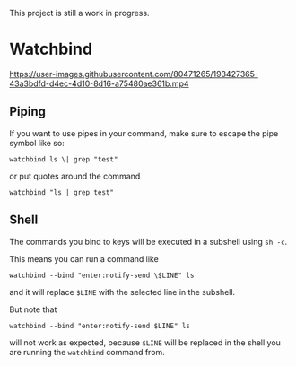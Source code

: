 This project is still a work in progress.

# Watchbind

https://user-images.githubusercontent.com/80471265/193427365-43a3bdfd-d4ec-4d10-8d16-a75480ae361b.mp4

## Piping

If you want to use pipes in your command, make sure to escape the pipe symbol like so:
```
watchbind ls \| grep "test"
```
or put quotes around the command
```
watchbind "ls | grep test"
```

## Shell

The commands you bind to keys will be executed in a subshell using `sh -c`.

This means you can run a command like 
```
watchbind --bind "enter:notify-send \$LINE" ls
```
and it will replace `$LINE` with the selected line in the subshell.

But note that 
```
watchbind --bind "enter:notify-send $LINE" ls
```
will not work as expected, because `$LINE` will be replaced in the shell you are running the `watchbind` command from.

